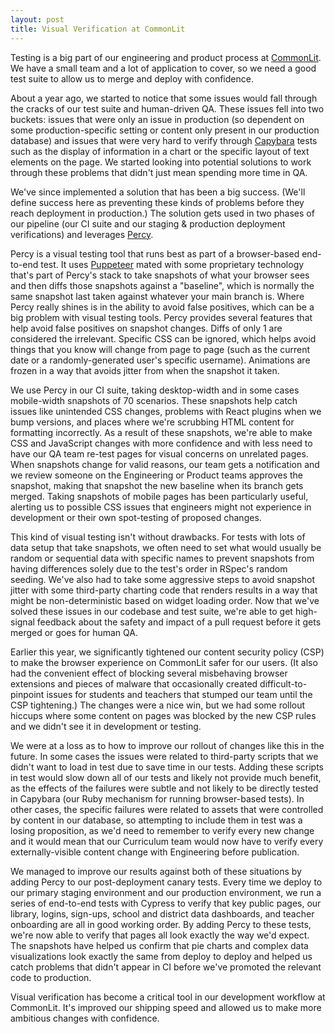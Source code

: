 ```yaml
---
layout: post
title: Visual Verification at CommonLit
---
```


Testing is a big part of our engineering and product process at
[CommonLit](https://www.commonlit.org). We have a small team and a lot of
application to cover, so we need a good test suite to allow us to merge and
deploy with confidence.

About a year ago, we started to notice that some issues would fall through the
cracks of our test suite and human-driven QA. These issues fell into two
buckets: issues that were only an issue in production (so dependent on some
production-specific setting or content only present in our production database)
and issues that were very hard to verify through
[Capybara](https://teamcapybara.github.io/capybara/) tests such as the
display of information in a chart or the specific layout of text elements on the
page. We started looking into potential solutions to work through these problems
that didn't just mean spending more time in QA.

We've since implemented a solution that has been a big success. (We'll define
success here as preventing these kinds of problems before they reach deployment
in production.) The solution gets used in two phases of our pipeline (our CI
suite and our staging & production deployment verifications) and leverages
[Percy](https://percy.io).

Percy is a visual testing tool that runs best as part of a browser-based
end-to-end test. It uses
[Puppeteer](https://developers.google.com/web/tools/puppeteer) mated with some
proprietary technology that's part of Percy's stack to take snapshots of what
your browser sees and then diffs those snapshots against a "baseline", which is
normally the same snapshot last taken against whatever your main branch is.
Where Percy really shines is in the ability to avoid false positives, which can
be a big problem with visual testing tools. Percy provides several features that
help avoid false positives on snapshot changes. Diffs of only 1 are considered
the irrelevant. Specific CSS can be ignored, which helps avoid things that you
know will change from page to page (such as the current date or a
randomly-generated user's specific username). Animations are frozen in a way
that avoids jitter from when the snapshot it taken.

We use Percy in our CI suite, taking desktop-width and in some cases
mobile-width snapshots of 70 scenarios. These snapshots help catch issues like
unintended CSS changes, problems with React plugins when we bump versions, and
places where we're scrubbing HTML content for formatting incorrectly. As a
result of these snapshots, we're able to make CSS and JavaScript changes with
more confidence and with less need to have our QA team re-test pages for visual
concerns on unrelated pages. When snapshots change for valid reasons, our team
gets a notification and we review someone on the Engineering or Product teams
approves the snapshot, making that snapshot the new baseline when its branch
gets merged. Taking snapshots of mobile pages has been particularly useful,
alerting us to possible CSS issues that engineers might not experience in
development or their own spot-testing of proposed changes.

This kind of visual testing isn't without drawbacks. For tests with lots of data
setup that take snapshots, we often need to set what would usually be random or
sequential data with specific names to prevent snapshots from having differences
solely due to the test's order in RSpec's random seeding. We've also had to take
some aggressive steps to avoid snapshot jitter with some third-party charting
code that renders results in a way that might be non-deterministic based on
widget loading order. Now that we've solved these issues in our codebase and
test suite, we're able to get high-signal feedback about the safety and impact
of a pull request before it gets merged or goes for human QA.

Earlier this year, we significantly tightened our content security
policy (CSP) to make the browser experience on CommonLit safer for our users.
(It also had the convenient effect of blocking several misbehaving browser
extensions and pieces of malware that occasionally created difficult-to-pinpoint
issues for students and teachers that stumped our team until the CSP
tightening.) The changes were a nice win, but we had some rollout hiccups where
some content on pages was blocked by the new CSP rules and we didn't see it in
development or testing.

We were at a loss as to how to improve our rollout of changes like this in the
future. In some cases the issues were related to third-party scripts that we
didn't want to load in test due to save time in our tests. Adding these scripts
in test would slow down all of our tests and likely not provide much benefit, as
the effects of the failures were subtle and not likely to be directly tested in
Capybara (our Ruby mechanism for running browser-based tests). In other cases,
the specific failures were related to assets that were controlled by content in
our database, so attempting to include them in test was a losing proposition, as
we'd need to remember to verify every new change and it would mean that our
Curriculum team would now have to verify every externally-visible content change
with Engineering before publication.

We managed to improve our results against both of these situations by adding
Percy to our post-deployment canary tests. Every time we deploy to our primary
staging environment and our production environment, we run a series of
end-to-end tests with Cypress to verify that key public pages, our library,
logins, sign-ups, school and district data dashboards, and teacher onboarding
are all in good working order. By adding Percy to these tests, we're now able to
verify that pages all look exactly the way we'd expect. The snapshots have
helped us confirm that pie charts and complex data visualizations look exactly
the same from deploy to deploy and helped us catch problems that didn't appear
in CI before we've promoted the relevant code to production.

Visual verification has become a critical tool in our development workflow at
CommonLit. It's improved our shipping speed and allowed us to make more
ambitious changes with confidence.
